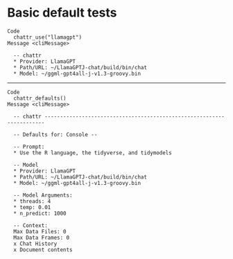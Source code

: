 # Basic default tests

    Code
      chattr_use("llamagpt")
    Message <cliMessage>
      
      -- chattr 
      * Provider: LlamaGPT
      * Path/URL: ~/LlamaGPTJ-chat/build/bin/chat
      * Model: ~/ggml-gpt4all-j-v1.3-groovy.bin

---

    Code
      chattr_defaults()
    Message <cliMessage>
      
      -- chattr ----------------------------------------------------------------------
      
      -- Defaults for: Console --
      
      -- Prompt: 
      * Use the R language, the tidyverse, and tidymodels
      
      -- Model 
      * Provider: LlamaGPT
      * Path/URL: ~/LlamaGPTJ-chat/build/bin/chat
      * Model: ~/ggml-gpt4all-j-v1.3-groovy.bin
      
      -- Model Arguments: 
      * threads: 4
      * temp: 0.01
      * n_predict: 1000
      
      -- Context: 
      Max Data Files: 0
      Max Data Frames: 0
      x Chat History
      x Document contents

